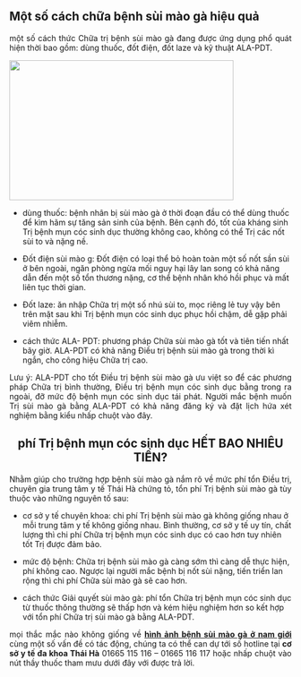 <h2 style="text-align:justify">Một số cách chữa bệnh sùi mào gà hiệu quả</h2>

<p style="text-align:justify">một số cách thức Chữa trị bệnh sùi mào gà đang được ứng dụng phổ quát hiện thời bao gồm: dùng thuốc, đốt điện, đốt laze và kỹ thuật ALA-PDT.</p>

<p style="text-align:justify"><img alt="" src="http://phongkhamthaiha.com/media/images/hinh-anh-benh-sui-mao-ga-o-hau-mon(1).jpg" style="height:250px; width:400px" /></p>

<ul>
	<li>
	<p>dùng thuốc: bệnh nhân bị sùi mào gà ở thời đoạn đầu có thể dùng thuốc để kìm hãm sự tăng sản sinh của bệnh. Bên cạnh đó, tốt của kháng sinh Trị bệnh mụn cóc sinh dục thường không cao, không có thể Trị các nốt sùi to và nặng nề.</p>
	</li>
	<li>
	<p>Đốt điện sùi mào g: Đốt điện có loại thể bỏ hoàn toàn một số nốt sần sùi ở bên ngoài, ngăn phòng ngừa mối nguy hại lây lan song có khả năng dẫn đến một số tổn thương nặng, cơ thể bệnh nhân khó hồi phục và mất liên tục thời gian.</p>
	</li>
	<li>
	<p>Đốt laze: ăn nhập Chữa trị một số nhú sùi to, mọc riêng lẻ tuy vậy bên trên mặt sau khi Trị bệnh mụn cóc sinh dục phục hồi chậm, dễ gặp phải viêm nhiễm.</p>
	</li>
	<li>
	<p>cách thức ALA- PDT: phương pháp Chữa sùi mào gà tốt và tiên tiến nhất bây giờ. ALA-PDT có khả năng Điều trị bệnh sùi mào gà trong thời kì ngắn, cho công hiệu Chữa trị cao.</p>
	</li>
</ul>

<p style="text-align:justify">Lưu ý: ALA-PDT cho tốt Điều trị bệnh sùi mào gà ưu việt so để các phương pháp Chữa trị bình thường, Điều trị bệnh mụn cóc sinh dục bằng trong ra ngoài, đỡ mức độ bệnh mụn cóc sinh dục tái phát. Người mắc bệnh muốn Trị sùi mào gà bằng ALA-PDT có khả năng đăng ký và đặt lịch hứa xét nghiệm bằng kiểu nhấp chuột vào đây.</p>

<h2 style="text-align:center">phí Trị bệnh mụn cóc sinh dục HẾT BAO NHIÊU TIỀN?</h2>

<p style="text-align:justify">Nhằm giúp cho trường hợp bệnh sùi mào gà nắm rõ về mức phí tổn Điều trị, chuyên gia trung tâm y tế Thái Hà chứng tỏ, tổn phí Trị bệnh sùi mào gà tùy thuộc vào những nguyên tố sau:</p>

<ul>
	<li>
	<p>cơ sở y tế chuyên khoa: chi phí Trị bệnh sùi mào gà không giống nhau ở mỗi trung tâm y tế không giống nhau. Bình thường, cơ sở y tế uy tín, chất lượng thì chi phí Chữa trị bệnh mụn cóc sinh dục có cao hơn tuy nhiên tốt Trị được đảm bảo.</p>
	</li>
	<li>
	<p>mức độ bệnh: Chữa trị bệnh sùi mào gà càng sớm thì càng dễ thực hiện, phí không cao. Ngược lại người mắc bệnh bị nốt sùi nặng, tiến triển lan rộng thì chi phí Chữa sùi mào gà sẽ cao hơn.</p>
	</li>
	<li>
	<p>cách thức Giải quyết sùi mào gà: phí tổn Chữa trị bệnh mụn cóc sinh dục từ thuốc thông thường sẽ thấp hơn và kém hiệu nghiệm hơn so kết hợp với tổn phí Chữa trị sùi mào gà bằng ALA-PDT.</p>
	</li>
</ul>

<p style="text-align:justify">mọi thắc mắc nào không giống về <a href="http://phongkhamthaiha.com/hinh-anh-cua-benh-sui-mao-ga-102221.html"><strong>hình ảnh bệnh sùi mào gà ở nam giới</strong></a> cùng một số vấn đề có tác động, chúng ta có thể can dự tới số hotline tại <strong>cơ sở y tế đa khoa Thái Hà</strong> 01665 115 116 &ndash; 01665 116 117 hoặc nhấp chuột vào nút thầy thuốc tham mưu dưới đây với được trả lời.</p>

<h2 style="text-align:center">&nbsp;</h2>
